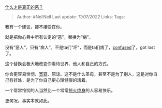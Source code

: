 [什么才是真正的恶？](https://www.zhihu.com/question/53487831/answer/2566685309)

>Author: #NellNell 
>Last update: *11/07/2022* 
>Links: 
>Tags: 

我有一个建议，接不接受在你。

就是把你心目中所有认定的“恶”，替换为“病”。

没有“恶人”，只有“病人”。不是ta们“坏”，而是ta们病了，[confused](https://www.zhihu.com/search?q=confused&search_source=Entity&hybrid_search_source=Entity&hybrid_search_extra=%7B%22sourceType%22%3A%22answer%22%2C%22sourceId%22%3A2566685309%7D)了，got lost了。

这个替换会极大地改变你看待世界、他人和自己的方式。

你会更容易怜悯、[宽容](https://www.zhihu.com/search?q=%E5%AE%BD%E5%AE%B9&search_source=Entity&hybrid_search_source=Entity&hybrid_search_extra=%7B%22sourceType%22%3A%22answer%22%2C%22sourceId%22%3A2566685309%7D)、原谅。这不是什么圣母，甚至不是为了别人，这是对你自己有好处，是为了你自己更心理健康的活着。

一个常常怜悯的人当然比一个常常[怒火烧身](https://www.zhihu.com/search?q=%E6%80%92%E7%81%AB%E7%83%A7%E8%BA%AB&search_source=Entity&hybrid_search_source=Entity&hybrid_search_extra=%7B%22sourceType%22%3A%22answer%22%2C%22sourceId%22%3A2566685309%7D)的人容易快乐。

更何况，事实本就如此。

  